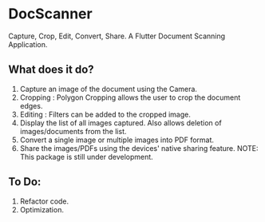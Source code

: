 # DocScanner
Capture, Crop, Edit, Convert, Share. A Flutter Document Scanning Application. 

## What does it do?
1. Capture an image of the document using the Camera.
2. Cropping : Polygon Cropping allows the user to crop the document edges.
3. Editing : Filters can be added to the cropped image.
4. Display the list of all images captured. Also allows deletion of images/documents from the list.
5. Convert a single image or multiple images into PDF format.
6. Share the images/PDFs using the devices' native sharing feature.
NOTE:  This package is still under development.

## To Do:
1. Refactor code.
2. Optimization.
